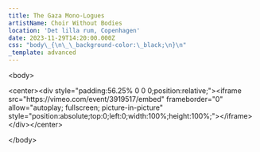 ```yaml
---
title: The Gaza Mono-Logues
artistName: Choir Without Bodies
location: 'Det lilla rum, Copenhagen'
date: 2023-11-29T14:20:00.000Z
css: "body\_{\n\_\_background-color:\_black;\n}\n"
_template: advanced
---
```


\<body>

\<center>\<div style="padding:56.25% 0 0 0;position:relative;">\<iframe src="https\://vimeo.com/event/3919517/embed" frameborder="0" allow="autoplay; fullscreen; picture-in-picture" style="position:absolute;top:0;left:0;width:100%;height:100%;">\</iframe>\</div>\</center>

\</body>
